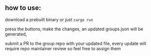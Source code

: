 ## how to use:
download a prebuilt binary or just `cargo run`

press the buttons, make the changes, an updated groups.json will be generated,

submit a PR to the group repo with your updated file, every update will require repo maintainer review so feel free to assign them
